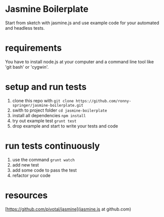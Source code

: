Jasmine Boilerplate
===================
Start from sketch with jasmine.js and use example code for your automated and headless tests.

# requirements
You have to install node.js at your computer and a command line tool like 'git bash' or 'cygwin'.

# setup and run tests
1. clone this repo with `git clone https://github.com/ronny-springer/jasmine-boilerplate.git`
2. swith to project folder `cd jasmine-boilerplate`
3. install all dependencies `npm install`
4. try out example test `grunt test`
5. drop example and start to write your tests and code

# run tests continuously
1. use the command `grunt watch`
2. add new test
3. add some code to pass the test
4. refactor your code

# resources
[https://github.com/pivotal/jasmine](jasmine.js at github.com)